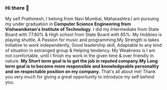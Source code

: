 ### Hi there 👋

My self Prathmesh, I belong from Navi Mumbai, Maharashtra.I am pursuing my under graduation in **Computer Science Engineering from Vishwaniketan's Institute of Technology**.
I did my Intermediate from State Board with 77.80% & High school from State Board with 65%. My Hobbies is playing shuttle, 
A Passion for music and programming.My Strength is takes Initiative to work independently, Good leadership skill, Adaptable
to any kind of situation in estranged group & Helping tendency.
My Weakness is I am not comfortable, until I finish my work in the given time & over friendly in nature.
**My Short term goal is to get the job in reputed company.My Long term goal is to become more responsible and knowledgeable personality and on respectable position on my company.**
That's all about me! Thank you very much for giving a great opportunity to introduce my self behind you.
